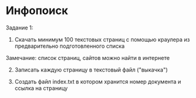 # Инфопоиск

Задание 1:

1. Скачать минимум 100 текстовых страниц с помощью краулера из  предварительно  подготовленного списка 

Замечание: список страниц, сайтов можно найти в интернете

2. Записать каждую страницу в  текстовый файл ("выкачка")

3. Создать файл index.txt в котором хранится номер документа и ссылка на страницу
